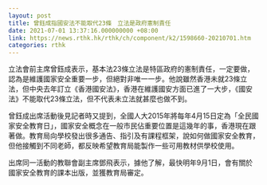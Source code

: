 ```yaml
---
layout: post
title: 曾鈺成指國安法不能取代23條　立法是政府憲制責任
date: 2021-07-01 13:37:16.000000000 +08:00
link: https://news.rthk.hk/rthk/ch/component/k2/1598660-20210701.htm
categories: rthk
---
```


立法會前主席曾鈺成表示，基本法23條立法是特區政府的憲制責任，一定要做，認為是維護國家安全重要一步，但絕對非唯一一步。他說雖然香港未就23條立法，但中央去年訂立《香港國安法》，香港在維護國安方面已進了一大步，《國安法》不能取代23條立法，但不代表未立法就甚麼也做不到。

曾鈺成出席活動後見記者時又提到，全國人大2015年將每年4月15日定為「全民國家安全教育日」，國家安全概念在一般市民佔重要位置是這幾年的事，香港現在跟著做。教育局向學校發出很多通告、指引及有課程框架，說如何做國家安全教育，但他接觸到不同老師，都反映希望教育局能製作一些可用教材供學校使用。

出席同一活動的教聯會副主席鄧飛表示，據他了解，最快明年9月1日，會有關於國家安全教育的課本出版，並獲教育局審定。
